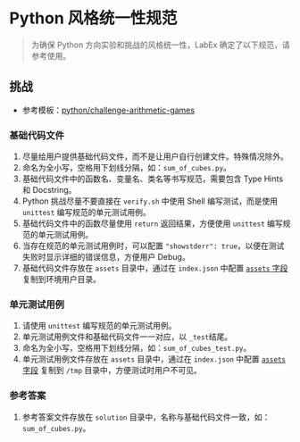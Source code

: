 # Python 风格统一性规范

> 为确保 Python 方向实验和挑战的风格统一性，LabEx 确定了以下规范，请参考使用。

## 挑战

- 参考模板：[python/challenge-arithmetic-games](https://github.com/labex-labs/labex-candidate/tree/master/python/challenge-arithmetic-games)

### 基础代码文件

1. 尽量给用户提供基础代码文件，而不是让用户自行创建文件。特殊情况除外。
2. 命名为全小写，空格用下划线分隔，如：`sum_of_cubes.py`。
3. 基础代码文件中的函数名、变量名、类名等书写规范，需要包含 Type Hints 和 Docstring。
4. Python 挑战尽量不要直接在 `verify.sh` 中使用 Shell 编写测试，而是使用 `unittest` 编写规范的单元测试用例。
5. 基础代码文件中的函数尽量使用 `return` 返回结果，方便使用 `unittest` 编写规范的单元测试用例。
6. 当存在规范的单元测试用例时，可以配置 `"showstderr": true`，以便在测试失败时显示详细的错误信息，方便用户 Debug。
7. 基础代码文件存放在 `assets` 目录中，通过在 `index.json` 中配置 [`assets` 字段](/basic/how-to-start#assets-配置) 复制到环境用户目录。

### 单元测试用例

1. 请使用 `unittest` 编写规范的单元测试用例。
2. 单元测试用例文件和基础代码文件一一对应，以 `_test`结尾。
3. 命名为全小写，空格用下划线分隔，如：`sum_of_cubes_test.py`。
4. 单元测试用例文件存放在 `assets` 目录中，通过在 `index.json` 中配置 [`assets` 字段](/basic/how-to-start#assets-配置) 复制到 `/tmp` 目录中，方便测试时用户不可见。

### 参考答案

1. 参考答案文件存放在 `solution` 目录中，名称与基础代码文件一致，如：`sum_of_cubes.py`。
